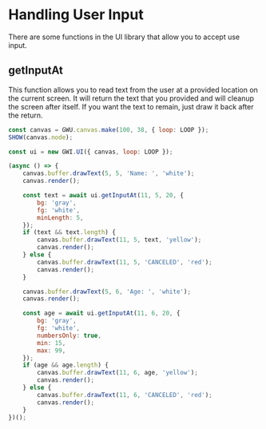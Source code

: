 # Handling User Input

There are some functions in the UI library that allow you to accept use input.

## getInputAt

This function allows you to read text from the user at a provided location on the current screen. It will return the text that you provided and will cleanup the screen after itself. If you want the text to remain, just draw it back after the return.

```js
const canvas = GWU.canvas.make(100, 38, { loop: LOOP });
SHOW(canvas.node);

const ui = new GWI.UI({ canvas, loop: LOOP });

(async () => {
    canvas.buffer.drawText(5, 5, 'Name: ', 'white');
    canvas.render();

    const text = await ui.getInputAt(11, 5, 20, {
        bg: 'gray',
        fg: 'white',
        minLength: 5,
    });
    if (text && text.length) {
        canvas.buffer.drawText(11, 5, text, 'yellow');
        canvas.render();
    } else {
        canvas.buffer.drawText(11, 5, 'CANCELED', 'red');
        canvas.render();
    }

    canvas.buffer.drawText(5, 6, 'Age: ', 'white');
    canvas.render();

    const age = await ui.getInputAt(11, 6, 20, {
        bg: 'gray',
        fg: 'white',
        numbersOnly: true,
        min: 15,
        max: 99,
    });
    if (age && age.length) {
        canvas.buffer.drawText(11, 6, age, 'yellow');
        canvas.render();
    } else {
        canvas.buffer.drawText(11, 6, 'CANCELED', 'red');
        canvas.render();
    }
})();
```
